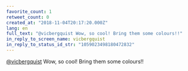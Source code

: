 ```yaml
---
favorite_count: 1
retweet_count: 0
created_at: "2018-11-04T20:17:20.000Z"
lang: en
full_text: "@vicbergquist Wow, so cool! Bring them some colours!!"
in_reply_to_screen_name: vicbergquist
in_reply_to_status_id_str: "1059023498180472832"
---
```


[@vicbergquist](https://twitter.com/vicbergquist) Wow, so cool! Bring them some
colours!!
